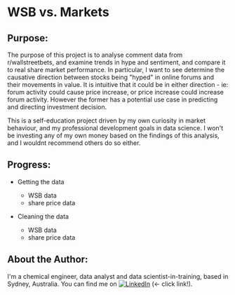 # WSB vs. Markets

## Purpose:
The purpose of this project is to analyse comment data from r/wallstreetbets, and examine trends in hype and sentiment, and compare it to real share market performance.
In particular, I want to see determine the causative direction between stocks being "hyped" in online forums and their movements in value.
It is intuitive that it could be in either direction - ie: forum activity could cause price increase, or price increase could increase forum activity.
However the former has a potential use case in predicting and directing investment decision.

This is a self-education project driven by my own curiosity in market behaviour, and my professional development goals in data science. 
I won't be investing any of my own money based on the findings of this analysis, and I wouldnt recommend others do so either.

## Progress:

* Getting the data
  * WSB data
  * share price data

* Cleaning the data
  * WSB data
  * share price data

## About the Author:
I'm a chemical engineer, data analyst and data scientist-in-training, based in Sydney, Australia.
You can find me on [![LinkedIn][1.1]][1] (<- click link!).

<!-- Icons -->
[1.1]: https://raw.githubusercontent.com/MartinHeinz/MartinHeinz/master/linkedin-3-16.png (LinkedIn icon without padding)

<!-- Links to your social media accounts -->
[1]: https://www.linkedin.com/in/thomas-ilchef-b4a19b142/
